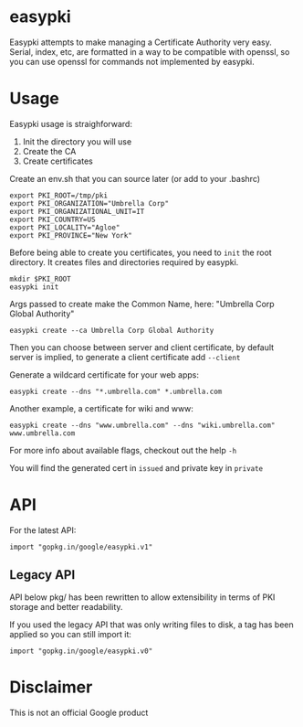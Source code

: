 easypki
======

Easypki attempts to make managing a Certificate Authority very easy.
Serial, index, etc, are formatted in a way to be compatible with openssl,
so you can use openssl for commands not implemented by easypki.

# Usage

Easypki usage is straighforward:

1. Init the directory you will use
2. Create the CA
3. Create certificates

Create an env.sh that you can source later (or add to your .bashrc)

```
export PKI_ROOT=/tmp/pki
export PKI_ORGANIZATION="Umbrella Corp"
export PKI_ORGANIZATIONAL_UNIT=IT
export PKI_COUNTRY=US
export PKI_LOCALITY="Agloe"
export PKI_PROVINCE="New York"
```

Before being able to create you certificates, you need to `init` the root directory.
It creates files and directories required by easypki.

```
mkdir $PKI_ROOT
easypki init
```

Args passed to create make the Common Name, here: "Umbrella Corp Global Authority"

```
easypki create --ca Umbrella Corp Global Authority
```

Then you can choose between server and client certificate, by default server is implied, to generate a client certificate add `--client`

Generate a wildcard certificate for your web apps:

```
easypki create --dns "*.umbrella.com" *.umbrella.com
```

Another example, a certificate for wiki and www:

```
easypki create --dns "www.umbrella.com" --dns "wiki.umbrella.com"  www.umbrella.com
```

For more info about available flags, checkout out the help `-h`

You will find the generated cert in `issued` and private key in `private`

# API

For the latest API:

```
import "gopkg.in/google/easypki.v1"
```

## Legacy API

API below pkg/ has been rewritten to allow extensibility in terms of PKI
storage and better readability.

If you used the legacy API that was only writing files to disk, a tag has been
applied so you can still import it:

```
import "gopkg.in/google/easypki.v0"
```

# Disclaimer

This is not an official Google product
